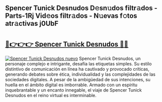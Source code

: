 ## Spencer Tunick Desnudos D𝚎sn𝚞dos filtr𝚊dos - Parts-1Rj Vid𝚎os filtr𝚊dos - N𝚞evas f𝚘tos atr𝚊ctivas j0UbF

# <h2><a href="http://mb34fz.tromn.icu/?c=Spencer+Tunick+Desnudos">🔗👉👉👉 Spencer Tunick Desnudos 🔗🔗</a></h2>

[![Spencer Tunick Desnudos nuevo](https://i.imgur.com/pEAQMta.gif)](http://mb34fz.tromn.icu/?c=Spencer+Tunick+Desnudos)
Spencer Tunick Desnudos, un personaje complejo e intrigante, desafía las etiquetas simples. Su estilo distintivo de comunicación en línea ha cautivado y provocado críticas, generando debates sobre ética, individualidad y las complejidades de las sociedades digitales. A pesar de la ambigüedad de sus intenciones, su huella en el ámbito digital es imborrable. Armado con un espíritu inquebrantable y un encanto innegable, el viaje de Spencer Tunick Desnudos en el reino virtual es interminable.
